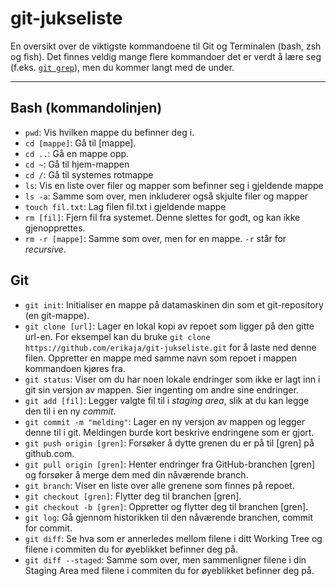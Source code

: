 # git-jukseliste
En oversikt over de viktigste kommandoene til Git og Terminalen (bash, zsh og fish).
Det finnes veldig mange flere kommandoer det er verdt å lære seg (f.eks. [`git grep`](https://git-scm.com/docs/git-grep)), men du kommer langt med de under.

---
## Bash (kommandolinjen)

* `pwd`: Vis hvilken mappe du befinner deg i.
* `cd [mappe]`: Gå til \[mappe].
* `cd ..`: Gå en mappe opp.
* `cd ~`: Gå til hjem-mappen
* `cd /`: Gå til systemes rotmappe
* `ls`: Vis en liste over filer og mapper som befinner seg i gjeldende mappe
* `ls -a`: Samme som over, men inkluderer også skjulte filer og mapper
* `touch fil.txt`: Lag filen fil.txt i gjeldende mappe
* `rm [fil]`: Fjern fil fra systemet. Denne slettes for godt, og kan ikke gjenopprettes.
* `rm -r [mappe]`: Samme som over, men for en mappe. `-r` står for _recursive_.

## Git
* `git init`: Initialiser en mappe på datamaskinen din som et git-repository (en git-mappe).
* `git clone [url]`: Lager en lokal kopi av repoet som ligger på den gitte url-en. For eksempel kan du bruke  `git clone https://github.com/erikaja/git-jukseliste.git` for å laste ned denne filen. Oppretter en mappe med samme navn som repoet i mappen kommandoen kjøres fra.
* `git status`: Viser om du har noen lokale endringer som ikke er lagt inn i git sin versjon av mappen. Sier ingenting om andre sine endringer.
* `git add [fil]`: Legger valgte fil til i _staging area_, slik at du kan legge den til i en ny _commit_.
* `git commit -m "melding"`: Lager en ny versjon av mappen og legger denne til i git. Meldingen burde kort beskrive endringene som er gjort.
* `git push origin [gren]`: Forsøker å dytte grenen du er på til [gren] på github.com.
* `git pull origin [gren]`: Henter endringer fra GitHub-branchen [gren] og forsøker å merge dem med din nåværende branch.
* `git branch`: Viser en liste over alle grenene som finnes på repoet.
* `git checkout [gren]`: Flytter deg til branchen [gren].
* `git checkout -b [gren]`: Oppretter og flytter deg til branchen [gren].
* `git log`: Gå gjennom historikken til den nåværende branchen, commit for commit.
* `git diff`: Se hva som er annerledes mellom filene i ditt Working Tree og filene i commiten du for øyeblikket befinner deg på.
* `git diff --staged`: Samme som over, men sammenligner filene i din Staging Area med filene i commiten du for øyeblikket befinner deg på.
